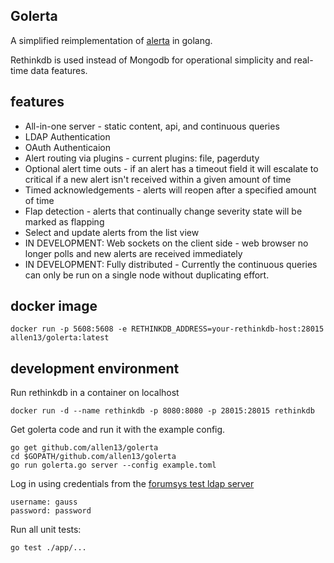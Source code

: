 Golerta
-------

A simplified reimplementation of [alerta](https://github.com/guardian/alerta) in golang.

Rethinkdb is used instead of Mongodb for operational simplicity and real-time data features.

features
--------
   
   * All-in-one server - static content, api, and continuous queries
   * LDAP Authentication
   * OAuth Authenticaion
   * Alert routing via plugins - current plugins: file, pagerduty
   * Optional alert time outs - if an alert has a timeout field it will escalate to critical if a new alert isn't received within a given amount of time
   * Timed acknowledgements - alerts will reopen after a specified amount of time
   * Flap detection - alerts that continually change severity state will be marked as flapping
   * Select and update alerts from the list view
   * IN DEVELOPMENT: Web sockets on the client side - web browser no longer polls and new alerts are received immediately
   * IN DEVELOPMENT: Fully distributed - Currently the continuous queries can only be run on a single node without duplicating effort.
    

docker image
------------

    docker run -p 5608:5608 -e RETHINKDB_ADDRESS=your-rethinkdb-host:28015 allen13/golerta:latest
    
development environment
-----------------------

Run rethinkdb in a container on localhost

    docker run -d --name rethinkdb -p 8080:8080 -p 28015:28015 rethinkdb
    
Get golerta code and run it with the example config.

    go get github.com/allen13/golerta
    cd $GOPATH/github.com/allen13/golerta
    go run golerta.go server --config example.toml

Log in using credentials from the [forumsys test ldap server](http://www.forumsys.com/en/tutorials/integration-how-to/ldap/online-ldap-test-server/) 

    username: gauss
    password: password
    
Run all unit tests:

    go test ./app/...

    
